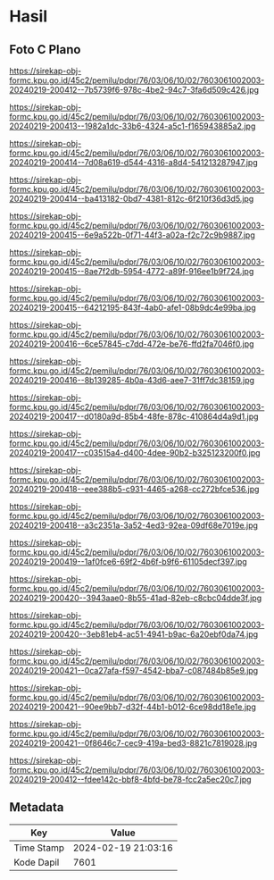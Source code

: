# Hasil

## Foto C Plano

https://sirekap-obj-formc.kpu.go.id/45c2/pemilu/pdpr/76/03/06/10/02/7603061002003-20240219-200412--7b5739f6-978c-4be2-94c7-3fa6d509c426.jpg

https://sirekap-obj-formc.kpu.go.id/45c2/pemilu/pdpr/76/03/06/10/02/7603061002003-20240219-200413--1982a1dc-33b6-4324-a5c1-f165943885a2.jpg

https://sirekap-obj-formc.kpu.go.id/45c2/pemilu/pdpr/76/03/06/10/02/7603061002003-20240219-200414--7d08a619-d544-4316-a8d4-541213287947.jpg

https://sirekap-obj-formc.kpu.go.id/45c2/pemilu/pdpr/76/03/06/10/02/7603061002003-20240219-200414--ba413182-0bd7-4381-812c-6f210f36d3d5.jpg

https://sirekap-obj-formc.kpu.go.id/45c2/pemilu/pdpr/76/03/06/10/02/7603061002003-20240219-200415--6e9a522b-0f71-44f3-a02a-f2c72c9b9887.jpg

https://sirekap-obj-formc.kpu.go.id/45c2/pemilu/pdpr/76/03/06/10/02/7603061002003-20240219-200415--8ae7f2db-5954-4772-a89f-916ee1b9f724.jpg

https://sirekap-obj-formc.kpu.go.id/45c2/pemilu/pdpr/76/03/06/10/02/7603061002003-20240219-200415--64212195-843f-4ab0-afe1-08b9dc4e99ba.jpg

https://sirekap-obj-formc.kpu.go.id/45c2/pemilu/pdpr/76/03/06/10/02/7603061002003-20240219-200416--6ce57845-c7dd-472e-be76-ffd2fa7046f0.jpg

https://sirekap-obj-formc.kpu.go.id/45c2/pemilu/pdpr/76/03/06/10/02/7603061002003-20240219-200416--8b139285-4b0a-43d6-aee7-31ff7dc38159.jpg

https://sirekap-obj-formc.kpu.go.id/45c2/pemilu/pdpr/76/03/06/10/02/7603061002003-20240219-200417--d0180a9d-85b4-48fe-878c-410864d4a9d1.jpg

https://sirekap-obj-formc.kpu.go.id/45c2/pemilu/pdpr/76/03/06/10/02/7603061002003-20240219-200417--c03515a4-d400-4dee-90b2-b325123200f0.jpg

https://sirekap-obj-formc.kpu.go.id/45c2/pemilu/pdpr/76/03/06/10/02/7603061002003-20240219-200418--eee388b5-c931-4465-a268-cc272bfce536.jpg

https://sirekap-obj-formc.kpu.go.id/45c2/pemilu/pdpr/76/03/06/10/02/7603061002003-20240219-200418--a3c2351a-3a52-4ed3-92ea-09df68e7019e.jpg

https://sirekap-obj-formc.kpu.go.id/45c2/pemilu/pdpr/76/03/06/10/02/7603061002003-20240219-200419--1af0fce6-69f2-4b6f-b9f6-61105decf397.jpg

https://sirekap-obj-formc.kpu.go.id/45c2/pemilu/pdpr/76/03/06/10/02/7603061002003-20240219-200420--3943aae0-8b55-41ad-82eb-c8cbc04dde3f.jpg

https://sirekap-obj-formc.kpu.go.id/45c2/pemilu/pdpr/76/03/06/10/02/7603061002003-20240219-200420--3eb81eb4-ac51-4941-b9ac-6a20ebf0da74.jpg

https://sirekap-obj-formc.kpu.go.id/45c2/pemilu/pdpr/76/03/06/10/02/7603061002003-20240219-200421--0ca27afa-f597-4542-bba7-c087484b85e9.jpg

https://sirekap-obj-formc.kpu.go.id/45c2/pemilu/pdpr/76/03/06/10/02/7603061002003-20240219-200421--90ee9bb7-d32f-44b1-b012-6ce98dd18e1e.jpg

https://sirekap-obj-formc.kpu.go.id/45c2/pemilu/pdpr/76/03/06/10/02/7603061002003-20240219-200421--0f8646c7-cec9-419a-bed3-8821c7819028.jpg

https://sirekap-obj-formc.kpu.go.id/45c2/pemilu/pdpr/76/03/06/10/02/7603061002003-20240219-200412--fdee142c-bbf8-4bfd-be78-fcc2a5ec20c7.jpg


## Metadata

| Key        | Value               |
| ---------- | ------------------- |
| Time Stamp | 2024-02-19 21:03:16 |
| Kode Dapil | 7601                |



